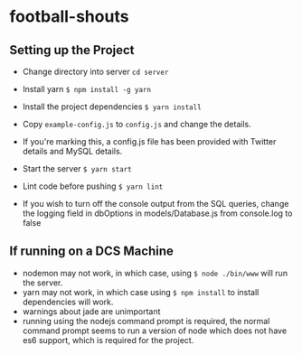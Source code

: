 # football-shouts
## Setting up the Project

- Change directory into server ```cd server```

- Install yarn ```$ npm install -g yarn```

- Install the project dependencies ```$ yarn install ```

- Copy ```example-config.js``` to ```config.js``` and change the details.
- If you're marking this, a config.js file has been provided with Twitter details and MySQL details.

- Start the server ```$ yarn start```
- Lint code before pushing ```$ yarn lint```

- If you wish to turn off the console output from the SQL queries, change the logging field in dbOptions in models/Database.js from console.log to false

## If running on a DCS Machine
- nodemon may not work, in which case, using ```$ node ./bin/www``` will run the server.
- yarn may not work, in which case using ```$ npm install``` to install dependencies will work.
- warnings about jade are unimportant
- running using the nodejs command prompt is required, the normal command prompt seems to run 
a version of node which does not have es6 support, which is required for the project. 
